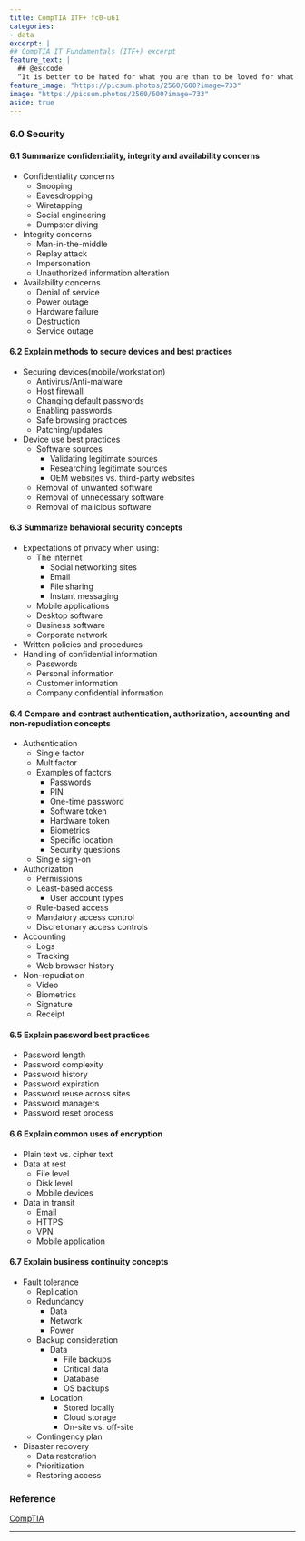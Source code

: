 ```yaml
---
title: CompTIA ITF+ fc0-u61
categories:
- data
excerpt: |
## CompTIA IT Fundamentals (ITF+) excerpt
feature_text: |  
  ## @esccode
  “It is better to be hated for what you are than to be loved for what you are not.” ― Andre Gide, Autumn Leaves
feature_image: "https://picsum.photos/2560/600?image=733"
image: "https://picsum.photos/2560/600?image=733"
aside: true
---
```


### 6.0 Security

#### 6.1 Summarize confidentiality, integrity and availability concerns

- Confidentiality concerns
  - Snooping
  - Eavesdropping
  - Wiretapping
  - Social engineering
  - Dumpster diving
- Integrity concerns
  - Man-in-the-middle
  - Replay attack
  - Impersonation
  - Unauthorized information alteration
- Availability concerns
  - Denial of service
  - Power outage
  - Hardware failure
  - Destruction
  - Service outage

#### 6.2 Explain methods to secure devices and best practices

- Securing devices(mobile/workstation)
  - Antivirus/Anti-malware
  - Host firewall
  - Changing default passwords
  - Enabling passwords
  - Safe browsing practices
  - Patching/updates
- Device use best practices
  - Software sources
    - Validating legitimate sources
    - Researching legitimate sources
    - OEM websites vs. third-party websites
  - Removal of unwanted software
  - Removal of unnecessary software
  - Removal of malicious software

#### 6.3 Summarize behavioral security concepts

- Expectations of privacy when using:
  - The internet
    - Social networking sites
    - Email
    - File sharing
    - Instant messaging
  - Mobile applications
  - Desktop software
  - Business software
  - Corporate network
- Written policies and procedures
- Handling of confidential information
  - Passwords
  - Personal information
  - Customer information
  - Company confidential information

#### 6.4 Compare and contrast authentication, authorization, accounting and non-repudiation concepts

- Authentication
  - Single factor
  - Multifactor
  - Examples of factors
    - Passwords
    - PIN
    - One-time password
    - Software token
    - Hardware token
    - Biometrics
    - Specific location
    - Security questions
  - Single sign-on
- Authorization
  - Permissions
  - Least-based access
    - User account types
  - Rule-based access
  - Mandatory access control
  - Discretionary access controls
- Accounting
  - Logs
  - Tracking
  - Web browser history
- Non-repudiation
  - Video
  - Biometrics
  - Signature
  - Receipt

#### 6.5 Explain password best practices

- Password length
- Password complexity
- Password history
- Password expiration
- Password reuse across sites
- Password managers
- Password reset process

#### 6.6 Explain common uses of encryption

- Plain text vs. cipher text
- Data at rest
  - File level
  - Disk level
  - Mobile devices
- Data in transit
  - Email
  - HTTPS
  - VPN
  - Mobile application

#### 6.7 Explain business continuity concepts

- Fault tolerance
  - Replication
  - Redundancy
    - Data
    - Network
    - Power
  - Backup consideration
    - Data
      - File backups
      - Critical data
      - Database
      - OS backups
    - Location
      - Stored locally
      - Cloud storage
      - On-site vs. off-site
  - Contingency plan
- Disaster recovery
  - Data restoration
  - Prioritization
  - Restoring access


### Reference

[CompTIA](https://comptia.org)

---
